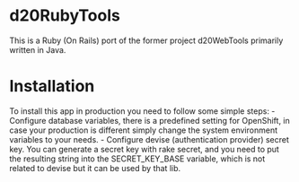 d20RubyTools
============

This is a Ruby (On Rails) port of the former project d20WebTools primarily written in Java.

Installation
============
To install this app in production you need to follow some simple steps:
	- Configure database variables, there is a predefined setting for OpenShift,
		in case your production is different simply change the system environment variables
		to your needs.
	- Configure devise (authentication provider) secret key. You can generate a secret key with rake secret,
		and you need to put the resulting string into the SECRET_KEY_BASE variable, which is not related to devise
		but it can be used by that lib.
